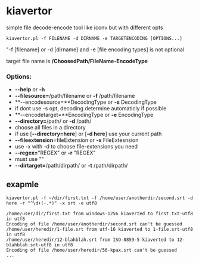 # kiavertor

simple file decode-encode tool like iconv but with different opts

```
kiavertor.pl -f FILENAME -d DIRNAME -e TARGETENCODING [OPTIONS...]
```

"-f [filename] or -d [dirname]  and -e [file encoding types] is not optional

target file name is **/ChoosedPath/FileName-EncodeType**

### Options:

* **--help** or **-h**
* **--filesource=**/path/filename or **-f** /path/filename
* **--encodesource=**DecodingType or **-s** DecodingType
 * if dont use -s opt, decoding determine automaticly if possible
* **--encodetarget=**EncodingType or **-e** EncodingType
* **--directory=**/path/ or **-d** /path/
 * choose all files in a directory
 * if use [**--directory=here**] or [**-d here**] use your current path
* **--fileextension**=fileExtension or **-x** FileExtesnsion
 * use -x with -d to choose file-extensions you need
* **--regex=**"REGEX" or **-r** "REGEX"
 * must use ""
* **--dirtarget=**/path/dirpath/ or **-t** /path/dirpath/

## exapmle

```
kiavertor.pl -f ~/dir/first.txt -f /home/user/anotherdir/second.srt -d here -r "^\d+(-.*)" -x srt -e utf8

/home/user/dir/first.txt from windows-1256 kiaverted to first.txt-utf8 in utf8
Encoding of file /home/user/anotherdir/second.srt can't be guessed
/home/user/heredir/1-file.srt from utf-16 kiaverted to 1-file.srt-utf8 in utf8
/home/user/heredir/12-blahblah.srt from ISO-8859-5 kiaverted to 12-blahblah.srt-utf8 in utf8
Encoding of file /home/user/heredir/56-kpax.srt can't be guessed
...
```
